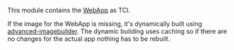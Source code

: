 This module contains the [WebApp](../tci-webapp-rest/) as TCI.

If the image for the WebApp is missing, it's dynamically built using [advanced-imagebuilder](https://github.com/xdev-software/testcontainers-advanced-imagebuilder/).
The dynamic building uses caching so if there are no changes for the actual app nothing has to be rebuilt.
